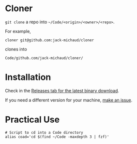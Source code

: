 # Cloner
`git clone` a repo into `~/Code/<origin>/<owner>/<repo>`.

For example,
```
cloner git@github.com:jack-michaud/cloner
```

clones into 
```
Code/github.com/jack-michaud/cloner/
```

# Installation

Check in the [Releases tab for the latest binary download](https://github.com/jack-michaud/cloner/releases).

If you need a different version for your machine, [make an issue](https://github.com/jack-michaud/cloner/issues/new).


# Practical Use

```
# Script to cd into a Code directory
alias coad='cd $(find ~/Code -maxdepth 3 | fzf)'
```
